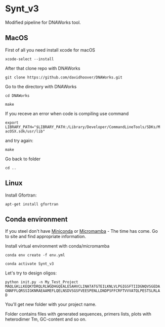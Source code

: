 # Synt_v3

Modified pipeline for DNAWorks tool.

## MacOS

First of all you need install xcode for macOS 

`xcode-select --install`

After that clone repo with DNAWorks

`git clone https://github.com/davidhoover/DNAWorks.git`

Go to the directory with DNAWorks

`cd DNAWorks`

`make`

If you receve an error when code is compiling use command 

`export LIBRARY_PATH="$LIBRARY_PATH:/Library/Developer/CommandLineTools/SDKs/MacOSX.sdk/usr/lib"`

and try again:

`make`

Go back to folder

`cd ..`

## Linux

Install Gfortran:

`apt-get install gfortran`

## Conda environment

If you steel don't have [Miniconda](https://docs.anaconda.com/miniconda/) or [Micromamba](https://mamba.readthedocs.io/en/latest/installation/micromamba-installation.html) - The time has come. Go to site and find appropriate information.

Install virtual environment with conda/micromamba

`conda env create -f env.yml`

`conda activate Synt_v3`

Let's try to design oligos:

`python init.py -n My_Test_Project MAQLGKLLKEQKYDRQLRLWGDHGQEALESAHVCLINATATGTEILKNLVLPGIGSFTIIDGNQVSGEDAGNNFFLQRSSIGKNRAEAAMEFLQELNSDVSGSFVEESPENLLDNDPSFFCRFTVVVATQLPESTSLRLAD`

You'll get new folder with your project name.

Folder contains files with generated sequences, primers lists, plots with heterodimer Tm, GC-content and so on.
